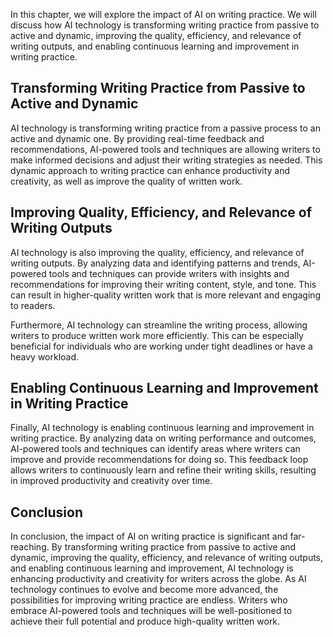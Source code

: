 
In this chapter, we will explore the impact of AI on writing practice. We will discuss how AI technology is transforming writing practice from passive to active and dynamic, improving the quality, efficiency, and relevance of writing outputs, and enabling continuous learning and improvement in writing practice.

Transforming Writing Practice from Passive to Active and Dynamic
----------------------------------------------------------------

AI technology is transforming writing practice from a passive process to an active and dynamic one. By providing real-time feedback and recommendations, AI-powered tools and techniques are allowing writers to make informed decisions and adjust their writing strategies as needed. This dynamic approach to writing practice can enhance productivity and creativity, as well as improve the quality of written work.

Improving Quality, Efficiency, and Relevance of Writing Outputs
---------------------------------------------------------------

AI technology is also improving the quality, efficiency, and relevance of writing outputs. By analyzing data and identifying patterns and trends, AI-powered tools and techniques can provide writers with insights and recommendations for improving their writing content, style, and tone. This can result in higher-quality written work that is more relevant and engaging to readers.

Furthermore, AI technology can streamline the writing process, allowing writers to produce written work more efficiently. This can be especially beneficial for individuals who are working under tight deadlines or have a heavy workload.

Enabling Continuous Learning and Improvement in Writing Practice
----------------------------------------------------------------

Finally, AI technology is enabling continuous learning and improvement in writing practice. By analyzing data on writing performance and outcomes, AI-powered tools and techniques can identify areas where writers can improve and provide recommendations for doing so. This feedback loop allows writers to continuously learn and refine their writing skills, resulting in improved productivity and creativity over time.

Conclusion
----------

In conclusion, the impact of AI on writing practice is significant and far-reaching. By transforming writing practice from passive to active and dynamic, improving the quality, efficiency, and relevance of writing outputs, and enabling continuous learning and improvement, AI technology is enhancing productivity and creativity for writers across the globe. As AI technology continues to evolve and become more advanced, the possibilities for improving writing practice are endless. Writers who embrace AI-powered tools and techniques will be well-positioned to achieve their full potential and produce high-quality written work.
